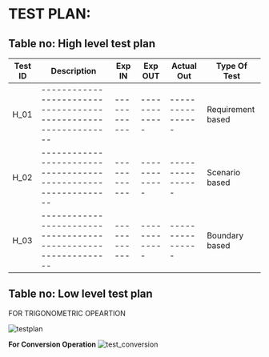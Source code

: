 # TEST PLAN:

## Table no: High level test plan

| **Test ID** | **Description**                                              | **Exp IN** | **Exp OUT** | **Actual Out** |**Type Of Test**  |    
|-------------|--------------------------------------------------------------|------------|-------------|----------------|------------------|
|  H_01       |--------------------------------------------------------------|  ------------|-------------|----------------|Requirement based |
|  H_02       |--------------------------------------------------------------|  ------------|-------------|----------------|Scenario based    |
|  H_03       |--------------------------------------------------------------|  ------------|-------------|----------------|Boundary based    |

## Table no: Low level test plan

FOR TRIGONOMETRIC OPEARTION


![testplan](https://user-images.githubusercontent.com/78853987/107902543-c0feb080-6f6c-11eb-8d78-83309dc45eec.PNG)

**For Conversion Operation**
![test_conversion](https://user-images.githubusercontent.com/78851073/107909107-85b8ad80-6f7d-11eb-9510-4614e0bb6d80.png)
